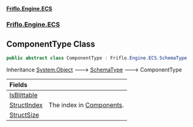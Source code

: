 #### [Friflo.Engine.ECS](index.md 'index')
### [Friflo.Engine.ECS](Friflo.Engine.ECS.md 'Friflo.Engine.ECS')

## ComponentType Class

```csharp
public abstract class ComponentType : Friflo.Engine.ECS.SchemaType
```

Inheritance [System.Object](https://docs.microsoft.com/en-us/dotnet/api/System.Object 'System.Object') &#129106; [SchemaType](SchemaType.md 'Friflo.Engine.ECS.SchemaType') &#129106; ComponentType

| Fields | |
| :--- | :--- |
| [IsBlittable](ComponentType.IsBlittable.md 'Friflo.Engine.ECS.ComponentType.IsBlittable') | |
| [StructIndex](ComponentType.StructIndex.md 'Friflo.Engine.ECS.ComponentType.StructIndex') | The index in [Components](EntitySchema.Components.md 'Friflo.Engine.ECS.EntitySchema.Components').<br/> |
| [StructSize](ComponentType.StructSize.md 'Friflo.Engine.ECS.ComponentType.StructSize') | |
